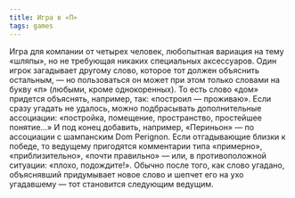 ```yaml
---
title: Игра в «П»
tags: games
---
```


Игра для компании от четырех человек, любопытная вариация на тему «шля­пы», но не требующая никаких специальных аксессуаров. Один игрок загадывает другому слово, которое тот должен объяснить остальным, — но пользоваться он может при этом только словами на букву «п» (любыми, кроме однокоренных). То есть слово «дом» придется объяснять, например, так: «построил — проживаю». Если сразу угадать не удалось, можно подбрасывать дополнительные ассоциации: «постройка, помещение, пространство, простей­шее понятие…» И под конец добавить, например, «Периньон» — по ассоциации с шампанским Dom Perignon. Если отгадывающие близки к победе, то ведуще­му пригодятся комментарии типа «примерно», «приблизительно», «почти пра­вильно» — или, в противоположной ситуации: «плохо, подождите!». Обычно после того, как слово угадано, объяснявший придумывает новое слово и шеп­чет его на ухо угадавшему — тот становится следующим ведущим.